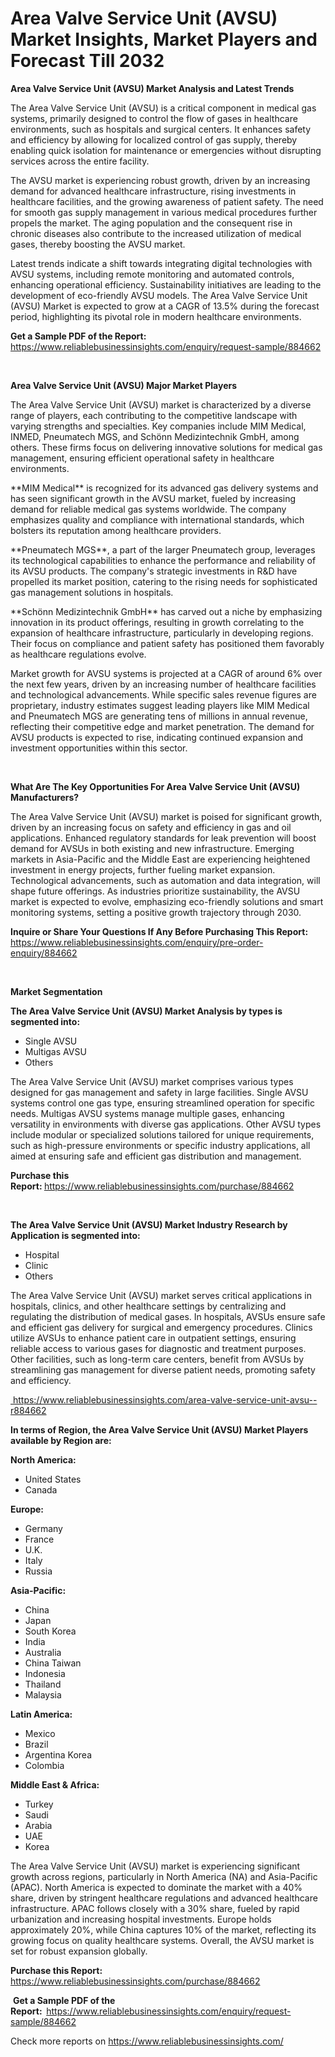 <p><h1>Area Valve Service Unit (AVSU) Market Insights, Market Players and Forecast Till 2032</h1></p><p><strong>Area Valve Service Unit (AVSU) Market Analysis and Latest Trends</strong></p>
<p><p>The Area Valve Service Unit (AVSU) is a critical component in medical gas systems, primarily designed to control the flow of gases in healthcare environments, such as hospitals and surgical centers. It enhances safety and efficiency by allowing for localized control of gas supply, thereby enabling quick isolation for maintenance or emergencies without disrupting services across the entire facility.</p><p>The AVSU market is experiencing robust growth, driven by an increasing demand for advanced healthcare infrastructure, rising investments in healthcare facilities, and the growing awareness of patient safety. The need for smooth gas supply management in various medical procedures further propels the market. The aging population and the consequent rise in chronic diseases also contribute to the increased utilization of medical gases, thereby boosting the AVSU market.</p><p>Latest trends indicate a shift towards integrating digital technologies with AVSU systems, including remote monitoring and automated controls, enhancing operational efficiency. Sustainability initiatives are leading to the development of eco-friendly AVSU models. The Area Valve Service Unit (AVSU) Market is expected to grow at a CAGR of 13.5% during the forecast period, highlighting its pivotal role in modern healthcare environments.</p></p>
<p><strong>Get a Sample PDF of the Report:&nbsp;</strong> <a href="https://www.reliablebusinessinsights.com/enquiry/request-sample/884662?utm_campaign=1581&utm_medium=2&utm_source=Github&utm_content=ia&utm_term=04032025&utm_id=area-valve-service-unit-avsu">https://www.reliablebusinessinsights.com/enquiry/request-sample/884662</a></p>
<p>&nbsp;</p>
<p><strong>Area Valve Service Unit (AVSU) Major Market Players</strong></p>
<p><p>The Area Valve Service Unit (AVSU) market is characterized by a diverse range of players, each contributing to the competitive landscape with varying strengths and specialties. Key companies include MIM Medical, INMED, Pneumatech MGS, and Schönn Medizintechnik GmbH, among others. These firms focus on delivering innovative solutions for medical gas management, ensuring efficient operational safety in healthcare environments.</p><p>**MIM Medical** is recognized for its advanced gas delivery systems and has seen significant growth in the AVSU market, fueled by increasing demand for reliable medical gas systems worldwide. The company emphasizes quality and compliance with international standards, which bolsters its reputation among healthcare providers.</p><p>**Pneumatech MGS**, a part of the larger Pneumatech group, leverages its technological capabilities to enhance the performance and reliability of its AVSU products. The company's strategic investments in R&D have propelled its market position, catering to the rising needs for sophisticated gas management solutions in hospitals.</p><p>**Schönn Medizintechnik GmbH** has carved out a niche by emphasizing innovation in its product offerings, resulting in growth correlating to the expansion of healthcare infrastructure, particularly in developing regions. Their focus on compliance and patient safety has positioned them favorably as healthcare regulations evolve.</p><p>Market growth for AVSU systems is projected at a CAGR of around 6% over the next few years, driven by an increasing number of healthcare facilities and technological advancements. While specific sales revenue figures are proprietary, industry estimates suggest leading players like MIM Medical and Pneumatech MGS are generating tens of millions in annual revenue, reflecting their competitive edge and market penetration. The demand for AVSU products is expected to rise, indicating continued expansion and investment opportunities within this sector.</p></p>
<p>&nbsp;</p>
<p><strong>What Are The Key Opportunities For Area Valve Service Unit (AVSU) Manufacturers?</strong></p>
<p><p>The Area Valve Service Unit (AVSU) market is poised for significant growth, driven by an increasing focus on safety and efficiency in gas and oil applications. Enhanced regulatory standards for leak prevention will boost demand for AVSUs in both existing and new infrastructure. Emerging markets in Asia-Pacific and the Middle East are experiencing heightened investment in energy projects, further fueling market expansion. Technological advancements, such as automation and data integration, will shape future offerings. As industries prioritize sustainability, the AVSU market is expected to evolve, emphasizing eco-friendly solutions and smart monitoring systems, setting a positive growth trajectory through 2030.</p></p>
<p><strong>Inquire or Share Your Questions If Any Before Purchasing This Report:</strong> <a href="https://www.reliablebusinessinsights.com/enquiry/pre-order-enquiry/884662?utm_campaign=1581&utm_medium=2&utm_source=Github&utm_content=ia&utm_term=04032025&utm_id=area-valve-service-unit-avsu">https://www.reliablebusinessinsights.com/enquiry/pre-order-enquiry/884662</a></p>
<p>&nbsp;</p>
<p><strong>Market Segmentation</strong></p>
<p><strong>The Area Valve Service Unit (AVSU) Market Analysis by types is segmented into:</strong></p>
<p><ul><li>Single AVSU</li><li>Multigas AVSU</li><li>Others</li></ul></p>
<p><p>The Area Valve Service Unit (AVSU) market comprises various types designed for gas management and safety in large facilities. Single AVSU systems control one gas type, ensuring streamlined operation for specific needs. Multigas AVSU systems manage multiple gases, enhancing versatility in environments with diverse gas applications. Other AVSU types include modular or specialized solutions tailored for unique requirements, such as high-pressure environments or specific industry applications, all aimed at ensuring safe and efficient gas distribution and management.</p></p>
<p><strong>Purchase this Report:&nbsp;</strong><a href="https://www.reliablebusinessinsights.com/purchase/884662?utm_campaign=1581&utm_medium=2&utm_source=Github&utm_content=ia&utm_term=04032025&utm_id=area-valve-service-unit-avsu">https://www.reliablebusinessinsights.com/purchase/884662</a></p>
<p>&nbsp;</p>
<p><strong>The Area Valve Service Unit (AVSU) Market Industry Research by Application is segmented into:</strong></p>
<p><ul><li>Hospital</li><li>Clinic</li><li>Others</li></ul></p>
<p><p>The Area Valve Service Unit (AVSU) market serves critical applications in hospitals, clinics, and other healthcare settings by centralizing and regulating the distribution of medical gases. In hospitals, AVSUs ensure safe and efficient gas delivery for surgical and emergency procedures. Clinics utilize AVSUs to enhance patient care in outpatient settings, ensuring reliable access to various gases for diagnostic and treatment purposes. Other facilities, such as long-term care centers, benefit from AVSUs by streamlining gas management for diverse patient needs, promoting safety and efficiency.</p></p>
<p><a href="https://www.reliablebusinessinsights.com/area-valve-service-unit-avsu--r884662?utm_campaign=1581&utm_medium=2&utm_source=Github&utm_content=ia&utm_term=04032025&utm_id=area-valve-service-unit-avsu">&nbsp;https://www.reliablebusinessinsights.com/area-valve-service-unit-avsu--r884662</a></p>
<p><strong>In terms of Region, the Area Valve Service Unit (AVSU) Market Players available by Region are:</strong></p>
<p>
    <p> <strong> North America: </strong>
        <ul>
            <li>United States</li>
            <li>Canada</li>
        </ul>
        </p> 
    <p> <strong> Europe: </strong>
        <ul>
            <li>Germany</li>
            <li>France</li>
            <li>U.K.</li>
            <li>Italy</li>
            <li>Russia</li>
        </ul>
        </p> 
    <p> <strong> Asia-Pacific: </strong>
        <ul>
            <li>China</li>
            <li>Japan</li>
            <li>South Korea</li>
            <li>India</li>
            <li>Australia</li>
            <li>China Taiwan</li>
            <li>Indonesia</li>
            <li>Thailand</li>
            <li>Malaysia</li>
        </ul>
        </p> 
    <p> <strong> Latin America: </strong>
        <ul>
            <li>Mexico</li>
            <li>Brazil</li>
            <li>Argentina Korea</li>
            <li>Colombia</li>
        </ul>
        </p> 
    <p> <strong> Middle East & Africa: </strong>
        <ul>
            <li>Turkey</li>
            <li>Saudi</li>
            <li>Arabia</li>
            <li>UAE</li>
            <li>Korea</li>
        </ul>
    </p>
    </p>
<p><p>The Area Valve Service Unit (AVSU) market is experiencing significant growth across regions, particularly in North America (NA) and Asia-Pacific (APAC). North America is expected to dominate the market with a 40% share, driven by stringent healthcare regulations and advanced healthcare infrastructure. APAC follows closely with a 30% share, fueled by rapid urbanization and increasing hospital investments. Europe holds approximately 20%, while China captures 10% of the market, reflecting its growing focus on quality healthcare systems. Overall, the AVSU market is set for robust expansion globally.</p></p>
<p><strong>Purchase this Report: </strong><a href="https://www.reliablebusinessinsights.com/purchase/884662?utm_campaign=1581&utm_medium=2&utm_source=Github&utm_content=ia&utm_term=04032025&utm_id=area-valve-service-unit-avsu">https://www.reliablebusinessinsights.com/purchase/884662</a></p>
<p>&nbsp;<strong>Get a Sample PDF of the Report:&nbsp;&nbsp;</strong><a href="https://www.reliablebusinessinsights.com/enquiry/request-sample/884662?utm_campaign=1581&utm_medium=2&utm_source=Github&utm_content=ia&utm_term=04032025&utm_id=area-valve-service-unit-avsu">https://www.reliablebusinessinsights.com/enquiry/request-sample/884662</a></p>
<p><strong></strong></p>
<p>Check more reports on <a href="https://www.reliablebusinessinsights.com/?utm_campaign=1581&utm_medium=2&utm_source=Github&utm_content=ia&utm_term=04032025&utm_id=area-valve-service-unit-avsu">https://www.reliablebusinessinsights.com/</a></p>